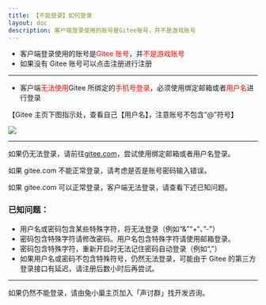 ```yaml
---
title: 【不能登录】如何登录
layout: doc
description: 客户端登录使用的账号是Gitee账号，并不是游戏账号
---
```


[文：【不能登录】如何登录]: # 'https://support.qq.com/products/321980/faqs/97057'

- 客户端登录使用的账号是<span style="color: red">Gitee 账号</span>，并<span style="color: red">不是游戏账号</span>
- 如果没有 Gitee 账号可以点击注册进行注册

---

- 客户端<span style="color: red">无法使用</span>Gitee 所绑定的<span style="color: red">手机号登录</span>，必须使用<span style="color: ">绑定邮箱</span>或者<span style="color: red">用户名</span>进行登录

【Gitee 主页下图指示处，查看自己【用户名】，注意账号不包含“@”符号】

![](/imgs/zh/manual/login/giteeusername.png)

---

如果仍无法登录，请前往[gitee.com](https://gitee.com/)，尝试使用绑定邮箱或者用户名登录。

如果 gitee.com 不能正常登录，请考虑是否是账号密码输入错误。

如果 gitee.com 可以正常登录，客户端无法登录，请查看下述已知问题。

### 已知问题：

- 用户名或密码包含某些特殊字符，将无法登录（例如“&”“+“、”-”）
- 密码包含特殊字符请修改密码。用户名包含特殊字符请使用邮箱登录。
- 密码包含特殊字符，重新开启时无法记住密码自动登录（例如“,”）
- 如果用户名或密码不包含特殊符号，仍然无法登录，可能由于 Gitee 的第三方登录接口有延迟，请注册后数小时后再尝试。

---

如果仍然不能登录，请由兔小巢主页加入「声讨群」找开发咨询。
